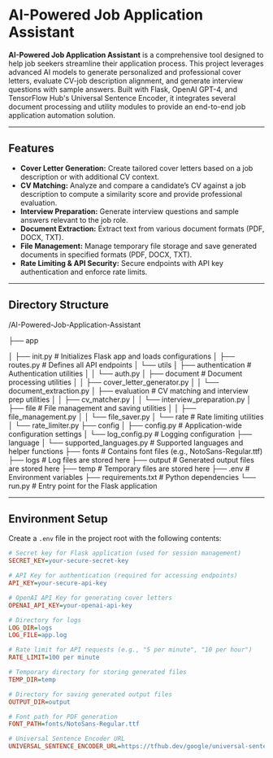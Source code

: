 # AI-Powered Job Application Assistant

**AI-Powered Job Application Assistant** is a comprehensive tool designed to help job 
seekers streamline their application process. This project leverages advanced AI models 
to generate personalized and professional cover letters, evaluate CV-job description 
alignment, and generate interview questions with sample answers. Built with Flask, 
OpenAI GPT-4, and TensorFlow Hub's Universal Sentence Encoder, it integrates several 
document processing and utility modules to provide an end-to-end job application 
automation solution.

---

## Features

- **Cover Letter Generation:** Create tailored cover letters based on a job 
  description or with additional CV context.
- **CV Matching:** Analyze and compare a candidate’s CV against a job 
  description to compute a similarity score and provide professional 
  evaluation.
- **Interview Preparation:** Generate interview questions and sample 
  answers relevant to the job role.
- **Document Extraction:** Extract text from various document formats 
  (PDF, DOCX, TXT).
- **File Management:** Manage temporary file storage and save generated 
  documents in specified formats (PDF, DOCX, TXT).
- **Rate Limiting & API Security:** Secure endpoints with API key 
  authentication and enforce rate limits.

---

## Directory Structure

/AI-Powered-Job-Application-Assistant 

├── app 

│ ├── init.py # Initializes Flask app and loads configurations 
│ ├── routes.py # Defines all API endpoints 
│ └── utils 
│ ├── authentication # Authentication utilities 
│ │ └── auth.py 
│ ├── document # Document processing utilities 
│ │ ├── cover_letter_generator.py 
│ │ └── document_extraction.py 
│ ├── evaluation # CV matching and interview prep utilities 
│ │ ├── cv_matcher.py 
│ │ └── interview_preparation.py 
│ ├── file # File management and saving utilities 
│ │ ├── file_management.py 
│ │ └── file_saver.py 
│ └── rate # Rate limiting utilities 
│ └── rate_limiter.py 
├── config 
│ ├── config.py # Application-wide configuration settings 
│ └── log_config.py # Logging configuration 
├── language 
│ └── supported_languages.py # Supported languages and helper functions 
├── fonts # Contains font files (e.g., NotoSans-Regular.ttf) 
├── logs # Log files are stored here 
├── output # Generated output files are stored here 
├── temp # Temporary files are stored here 
├── .env # Environment variables 
├── requirements.txt # Python dependencies 
└── run.py # Entry point for the Flask application


---

## Environment Setup

Create a `.env` file in the project root with the following contents:

```ini
# Secret key for Flask application (used for session management)
SECRET_KEY=your-secure-secret-key

# API Key for authentication (required for accessing endpoints)
API_KEY=your-secure-api-key

# OpenAI API Key for generating cover letters
OPENAI_API_KEY=your-openai-api-key

# Directory for logs
LOG_DIR=logs
LOG_FILE=app.log

# Rate limit for API requests (e.g., "5 per minute", "10 per hour")
RATE_LIMIT=100 per minute

# Temporary directory for storing generated files
TEMP_DIR=temp

# Directory for saving generated output files
OUTPUT_DIR=output

# Font path for PDF generation
FONT_PATH=fonts/NotoSans-Regular.ttf

# Universal Sentence Encoder URL
UNIVERSAL_SENTENCE_ENCODER_URL=https://tfhub.dev/google/universal-sentence-encoder/4


